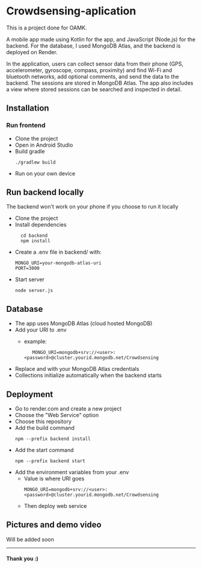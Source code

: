 # Crowdsensing-aplication
This is a project done for OAMK.

A mobile app made using Kotlin for the app, and JavaScript (Node.js) for the backend. For the database, I used MongoDB Atlas, and the backend is deployed on Render.

In the application, users can collect sensor data from their phone (GPS, accelerometer, gyroscope, compass, proximity) and find Wi-Fi and bluetooth networks, add optional comments, and send the data to the backend. The sessions are stored in MongoDB Atlas. The app also includes a view where stored sessions can be searched and inspected in detail.

## Installation

### Run frontend
* Clone the project
* Open in Android Studio
* Build gradle
   ```
   ./gradlew build
   ```
* Run on your own device

## Run backend locally
The backend won't work on your phone if you choose to run it locally
* Clone the project
* Install dependencies
  ```
    cd backend
    npm install
  ```
* Create a .env file in backend/ with:
  ```
  MONGO_URI=your-mongodb-atlas-uri
  PORT=3000
  ```
* Start server
  ```
  node server.js
  ```
  
## Database
  * The app uses MongoDB Atlas (cloud hosted MongoDB)
  * Add your URI to .env
      * example:
        
        ```
           MONGO_URI=mongodb+srv://<user>:<password>@cluster.yourid.mongodb.net/Crowdsensing 
        ```
  * Replace <user> and <password> with your MongoDB Atlas credentials
  * Collections initialize automatically when the backend starts
 
## Deployment
  * Go to render.com and create a new project
  * Choose the "Web Service" option
  * Choose this repository
  * Add the build command
      ```
      npm --prefix backend install
      ``` 
  * Add the start command
     ```
     npm --prefix backend start
     ```
  * Add the environment variables from your .env
       * Value is where URI goes
         ```
         MONGO_URI=mongodb+srv://<user>:<password>@cluster.yourid.mongodb.net/Crowdsensing 
         ```
    * Then deploy web service 

  ## Pictures and demo video
  Will be added soon




-------------------------------
#### Thank you :)
  
  

